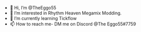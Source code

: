 - 👋 Hi, I’m @TheEggo55
- 👀 I’m interested in Rhythm Heaven Megamix Modding.
- 🌱 I’m currently learning Tickflow
- 📫 How to reach me- DM me on Discord @The Eggo55#7759

<!---
TheEggo55/TheEggo55 is a ✨ special ✨ repository because its `README.md` (this file) appears on your GitHub profile.
You can click the Preview link to take a look at your changes.
--->
